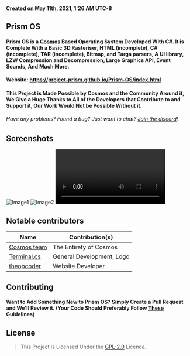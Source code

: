 
<h4>Created on May 11th, 2021, 1:26 AM UTC-8</h4>

## Prism OS
#### Prism OS is a [Cosmos](https://github.com/CosmosOS/Cosmos) Based Operating System Developed With C#. It is Complete With a Basic 3D Rasteriser, HTML (incomplete), C# (incomplete), TAR (incomplete), Bitmap, and Targa parsers, A UI library, LZW Compression and Decompression, Large Graphics API, Event Sounds, And Much More.
#### Website: https://project-prism.github.io/Prism-OS/index.html

#### This Project is Made Possible by Cosmos and the Community Around it, We Give a Huge Thanks to All of the Developers that Contribute to and Support it, Our Work Would Not be Possible Without it.

###### Have any problems? Found a bug? Just want to chat? [Join the discord](https://discord.gg/DdERgtGmF6)!

## Screenshots
![Image1](https://raw.githubusercontent.com/Project-Prism/Prism-OS/main/Images/1.png)
![Image2](https://raw.githubusercontent.com/Project-Prism/Prism-OS/main/Images/2.png)
![Video1](https://raw.githubusercontent.com/Project-Prism/Prism-OS/main/Images/1.mp4)

## Notable contributors
| Name                                                  | Contribution(s)              |
|-------------------------------------------------------|------------------------------|
| [Cosmos team](https://github.com/CosmosOS/Cosmos)     | The Entirety of Cosmos       |
| [Terminal.cs](https://github.com/terminal-cs)         | General Development, Logo    |
| [theopcoder](https://github.com/theopcoder)           | Website Developer            |

## Contributing

#### Want to Add Something New to Prism OS? Simply Create a Pull Request and We'll Review it. (Your Code Should Preferably Follow [These](https://github.com/Project-Prism/Prism-OS/blob/main/CONTRIBUTING.md) Guidelines)

## License

> This Project is Licensed Under the [GPL-2.0](https://github.com/Project-Prism/Prism-OS/blob/main/LICENSE) Licence.
